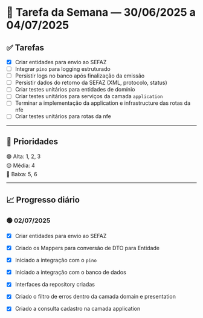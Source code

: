 # 📆 Tarefa da Semana — 30/06/2025 a 04/07/2025

## ✅ Tarefas

- [X] Criar entidades para envio ao SEFAZ
- [ ] Integrar `pino` para logging estruturado
- [ ] Persistir logs no banco após finalização da emissão
- [ ] Persistir dados do retorno da SEFAZ (XML, protocolo, status)
- [ ] Criar testes unitários para entidades de domínio
- [ ] Criar testes unitários para serviços da camada `application`
- [ ] Terminar a implementação da application e infrastructure das rotas da nfe
- [ ] Criar testes unitários para rotas da nfe
---

## 🔽 Prioridades

🟢 Alta: 1, 2, 3  
🟡 Média: 4  
🔵 Baixa: 5, 6

---

## 📈 Progresso diário

### 🟢 02/07/2025
- [X] Criar entidades para envio ao SEFAZ
- [X] Criado os Mappers para conversão de DTO para Entidade
- [X] Iniciado a integração com o `pino`
- [X] Iniciado a integração com o banco de dados
- [X] Interfaces da repository criadas
- [X] Criado o filtro de erros dentro da camada domain e presentation
- [X] Criado a consulta cadastro na camada application

